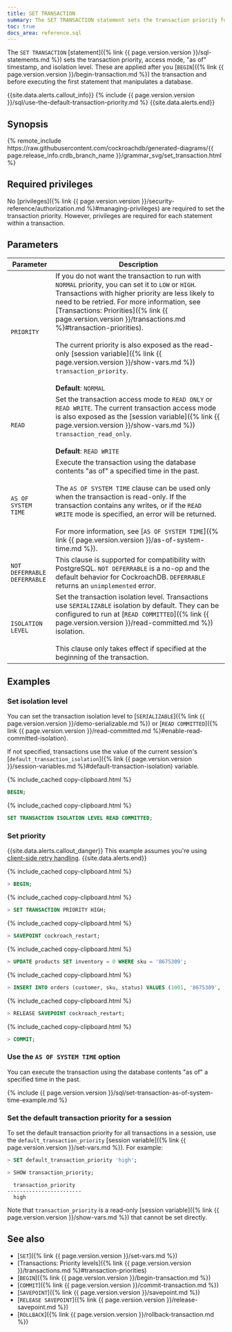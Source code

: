 ```yaml
---
title: SET TRANSACTION
summary: The SET TRANSACTION statement sets the transaction priority for the current session or an individual transaction.
toc: true
docs_area: reference.sql
---
```


The `SET TRANSACTION` [statement]({% link {{ page.version.version }}/sql-statements.md %}) sets the transaction priority, access mode, "as of" timestamp, and isolation level. These are applied after you [`BEGIN`]({% link {{ page.version.version }}/begin-transaction.md %}) the transaction and before executing the first statement that manipulates a database.

{{site.data.alerts.callout_info}}
{% include {{ page.version.version }}/sql/use-the-default-transaction-priority.md %}
{{site.data.alerts.end}}

## Synopsis

<div>
{% remote_include https://raw.githubusercontent.com/cockroachdb/generated-diagrams/{{ page.release_info.crdb_branch_name }}/grammar_svg/set_transaction.html %}
</div>

## Required privileges

No [privileges]({% link {{ page.version.version }}/security-reference/authorization.md %}#managing-privileges) are required to set the transaction priority. However, privileges are required for each statement within a transaction.

## Parameters

Parameter | Description
----------|------------
`PRIORITY` | If you do not want the transaction to run with `NORMAL` priority, you can set it to `LOW` or `HIGH`. Transactions with higher priority are less likely to need to be retried. For more information, see [Transactions: Priorities]({% link {{ page.version.version }}/transactions.md %}#transaction-priorities).<br><br>The current priority is also exposed as the read-only [session variable]({% link {{ page.version.version }}/show-vars.md %}) `transaction_priority`.<br><br>**Default**: `NORMAL`
`READ` | Set the transaction access mode to `READ ONLY` or `READ WRITE`. The current transaction access mode is also exposed as the [session variable]({% link {{ page.version.version }}/show-vars.md %}) `transaction_read_only`.<br><br>**Default**: `READ WRITE`
`AS OF SYSTEM TIME` | Execute the transaction using the database contents "as of" a specified time in the past.<br/><br/> The `AS OF SYSTEM TIME` clause can be used only when the transaction is read-only. If the transaction contains any writes, or if the `READ WRITE` mode is specified, an error will be returned.<br/><br/>For more information, see [`AS OF SYSTEM TIME`]({% link {{ page.version.version }}/as-of-system-time.md %}).
`NOT DEFERRABLE`<br>`DEFERRABLE` |  This clause is supported for compatibility with PostgreSQL. `NOT DEFERRABLE` is a no-op and the default behavior for CockroachDB. `DEFERRABLE` returns an `unimplemented` error.
`ISOLATION LEVEL` | Set the transaction isolation level. Transactions use `SERIALIZABLE` isolation by default. They can be configured to run at [`READ COMMITTED`]({% link {{ page.version.version }}/read-committed.md %}) isolation.<br/><br/>This clause only takes effect if specified at the beginning of the transaction.

## Examples

### Set isolation level

You can set the transaction isolation level to [`SERIALIZABLE`]({% link {{ page.version.version }}/demo-serializable.md %}) or [`READ COMMITTED`]({% link {{ page.version.version }}/read-committed.md %}#enable-read-committed-isolation).

If not specified, transactions use the value of the current session's [`default_transaction_isolation`]({% link {{ page.version.version }}/session-variables.md %}#default-transaction-isolation) variable.

{% include_cached copy-clipboard.html %}
~~~ sql
BEGIN;
~~~

{% include_cached copy-clipboard.html %}
~~~ sql
SET TRANSACTION ISOLATION LEVEL READ COMMITTED;
~~~

### Set priority

{{site.data.alerts.callout_danger}}
This example assumes you're using <a href="transaction-retry-error-reference.html#client-side-retry-handling">client-side retry handling</a>.
{{site.data.alerts.end}}

{% include_cached copy-clipboard.html %}
~~~ sql
> BEGIN;
~~~

{% include_cached copy-clipboard.html %}
~~~ sql
> SET TRANSACTION PRIORITY HIGH;
~~~

{% include_cached copy-clipboard.html %}
~~~ sql
> SAVEPOINT cockroach_restart;
~~~

{% include_cached copy-clipboard.html %}
~~~ sql
> UPDATE products SET inventory = 0 WHERE sku = '8675309';
~~~

{% include_cached copy-clipboard.html %}
~~~ sql
> INSERT INTO orders (customer, sku, status) VALUES (1001, '8675309', 'new');
~~~

{% include_cached copy-clipboard.html %}
~~~ sql
> RELEASE SAVEPOINT cockroach_restart;
~~~

{% include_cached copy-clipboard.html %}
~~~ sql
> COMMIT;
~~~

### Use the `AS OF SYSTEM TIME` option

You can execute the transaction using the database contents "as of" a specified time in the past.

{% include {{ page.version.version }}/sql/set-transaction-as-of-system-time-example.md %}

### Set the default transaction priority for a session

 To set the default transaction priority for all transactions in a session, use the `default_transaction_priority` [session variable]({% link {{ page.version.version }}/set-vars.md %}). For example:

~~~ sql
> SET default_transaction_priority 'high';
~~~

~~~ sql
> SHOW transaction_priority;
~~~

~~~
  transaction_priority
------------------------
  high
~~~

Note that `transaction_priority` is a read-only [session variable]({% link {{ page.version.version }}/show-vars.md %}) that cannot be set directly.

## See also

- [`SET`]({% link {{ page.version.version }}/set-vars.md %})
- [Transactions: Priority levels]({% link {{ page.version.version }}/transactions.md %}#transaction-priorities)
- [`BEGIN`]({% link {{ page.version.version }}/begin-transaction.md %})
- [`COMMIT`]({% link {{ page.version.version }}/commit-transaction.md %})
- [`SAVEPOINT`]({% link {{ page.version.version }}/savepoint.md %})
- [`RELEASE SAVEPOINT`]({% link {{ page.version.version }}/release-savepoint.md %})
- [`ROLLBACK`]({% link {{ page.version.version }}/rollback-transaction.md %})
